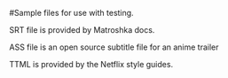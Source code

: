 #Sample files for use with testing. 

SRT file is provided by Matroshka docs. 

ASS file is an open source subtitle file for an anime trailer

TTML is provided by the Netflix style guides. 

